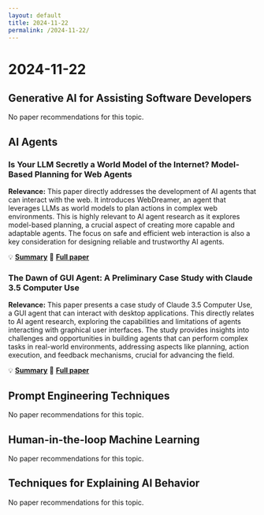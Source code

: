 ```yaml
---
layout: default
title: 2024-11-22
permalink: /2024-11-22/
---
```


# 2024-11-22

## Generative AI for Assisting Software Developers

No paper recommendations for this topic.

## AI Agents

### Is Your LLM Secretly a World Model of the Internet? Model-Based Planning for Web Agents

**Relevance:** This paper directly addresses the development of AI agents that can interact with the web.  It introduces WebDreamer, an agent that leverages LLMs as world models to plan actions in complex web environments. This is highly relevant to AI agent research as it explores model-based planning, a crucial aspect of creating more capable and adaptable agents. The focus on safe and efficient web interaction is also a key consideration for designing reliable and trustworthy AI agents.

💡 **[Summary](2411.06559/)** 📄 **[Full paper](https://arxiv.org/pdf/2411.06559)**

### The Dawn of GUI Agent: A Preliminary Case Study with Claude 3.5 Computer Use

**Relevance:** This paper presents a case study of Claude 3.5 Computer Use, a GUI agent that can interact with desktop applications. This directly relates to AI agent research, exploring the capabilities and limitations of agents interacting with graphical user interfaces.  The study provides insights into challenges and opportunities in building agents that can perform complex tasks in real-world environments, addressing aspects like planning, action execution, and feedback mechanisms, crucial for advancing the field.

💡 **[Summary](2411.10323/)** 📄 **[Full paper](https://arxiv.org/pdf/2411.10323)**

## Prompt Engineering Techniques

No paper recommendations for this topic.

## Human-in-the-loop Machine Learning

No paper recommendations for this topic.

## Techniques for Explaining AI Behavior

No paper recommendations for this topic.

